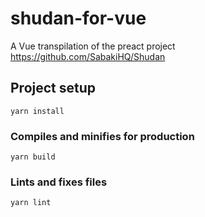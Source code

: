# shudan-for-vue

A Vue transpilation of the preact project https://github.com/SabakiHQ/Shudan

## Project setup

```
yarn install
```

### Compiles and minifies for production

```
yarn build
```

### Lints and fixes files

```
yarn lint
```